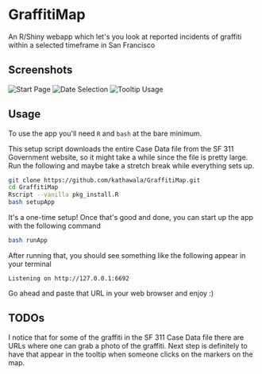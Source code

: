 # GraffitiMap
An R/Shiny webapp which let's you look at reported incidents of graffiti within a selected timeframe in San Francisco

## Screenshots

![Start Page](http://i.imgur.com/HKhYZz9.jpg)
![Date Selection](http://i.imgur.com/62SNI96.jpg)
![Tooltip Usage](http://i.imgur.com/ky8iFFs.jpg)

## Usage

To use the app you'll need `R` and `bash` at the bare minimum.

This setup script downloads the entire Case Data file from the SF 311 Government website, so it might take a while since the file is pretty large.
Run the following and maybe take a stretch break while everything sets up.

```bash
git clone https://github.com/kathawala/GraffitiMap.git
cd GraffitiMap
Rscript --vanilla pkg_install.R
bash setupApp
```

It's a one-time setup! Once that's good and done, you can start up the app with the following command

```bash
bash runApp
```

After running that, you should see something like the following appear in your terminal

`Listening on http://127.0.0.1:6692`

Go ahead and paste that URL in your web browser and enjoy :)

## TODOs

I notice that for some of the graffiti in the SF 311 Case Data file there are URLs where one can grab a photo of the graffiti.
Next step is definitely to have that appear in the tooltip when someone clicks on the markers on the map.

